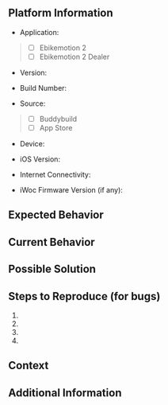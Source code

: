 ## Platform Information

* Application:
> - [ ] Ebikemotion 2
> - [ ] Ebikemotion 2 Dealer

* Version: <!--- i.e., 1.0.1 -->

* Build Number: <!--- i.e., 579 -->

* Source:
<!--- Fill the [ ] gap with an X, i.e., - [X] BuddyBuild -->
> - [ ] Buddybuild
> - [ ] App Store

* Device: <!--- i.e., iPhone 6S -->

* iOS Version: <!--- i.e., iOS 10.1.2 -->

* Internet Connectivity: <!--- i.e., WiFi + 4G -->

* iWoc Firmware Version (if any): <!--- i.e., 3.9 -->

## Expected Behavior
<!--- If you're describing a bug, tell us what should happen -->
<!--- If you're suggesting a change/improvement, tell us how it should work -->

## Current Behavior
<!--- If describing a bug, tell us what happens instead of the expected behavior -->
<!--- If suggesting a change/improvement, explain the difference from current behavior -->

## Possible Solution
<!--- Not obligatory, but suggest a fix/reason for the bug, -->
<!--- or ideas how to implement the addition or change -->

## Steps to Reproduce (for bugs)
<!--- Provide a link to a live example, or an unambiguous set of steps to -->
<!--- reproduce this bug. Include code to reproduce, if relevant -->
1.
2.
3.
4.

## Context
<!--- How has this issue affected you? What are you trying to accomplish? -->
<!--- Providing context helps us come up with a solution that is most useful in the real world -->

## Additional Information
<!--- Feel free to add any relevant information you consider in order to help the development team to address the issue as soon as possible, images, videos or any log or report is welcome. -->
